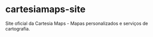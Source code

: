 # cartesiamaps-site
Site oficial da Cartesia Maps - Mapas personalizados e serviços de cartografia.
